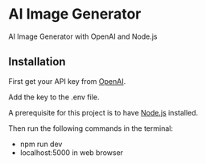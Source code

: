 # AI Image Generator

 AI Image Generator with OpenAI and Node.js

## Installation

First get your API key from [OpenAI](https://openai.com/).

Add the key to the .env file.

A prerequisite for this project is to have [Node.js](https://nodejs.org/en/) installed.

Then run the following commands in the terminal:

- npm run dev
- localhost:5000 in web browser
